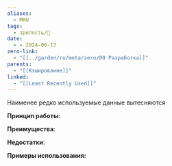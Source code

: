```yaml
---
aliases:
  - MRU
tags:
  - зрелость/🌱
date:
  - - 2024-06-17
zero-link:
  - "[[../garden/ru/meta/zero/00 Разработка]]"
parents:
  - "[[Кэширование]]"
linked:
  - "[[Least Recently Used]]"
---
```

Наименее редко используемые данные вытесняются

**Принцип работы:**

**Преимущества**:

**Недостатки**:

**Примеры использования:**